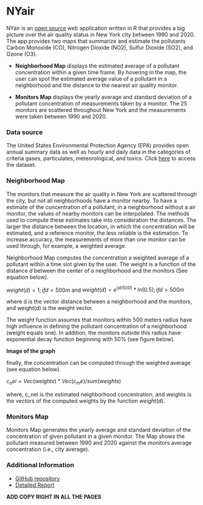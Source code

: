 
# NYair
NYair is an [open source]() web application written in R that provides a big picture over the air quality
status in New York city between 1990 and 2020. The app provides two maps that summarize and estimate the   pollutants Carbon Monoxide (CO), Nitrogen Dioxide (NO2), Sulfur Dioxide (SO2), and Ozone (O3).

+ __Neighborhood Map__ displays the estimated average of a pollutant concentration within a given time frame. By hovering in the map, the user can spot the estimated average value of a pollutant in a neighborhood and the distance to the nearest air quality monitor. 

+ __Monitors Map__ displays the yearly average and standard deviation of a pollutant concentration of measurements taken by a monitor. The 25 monitors are scattered throughout New York and the measurements were taken between 1990 and 2020.  
 

### Data source
The United States Environmental Protection Agency (EPA) provides open annual summary data as well as hourly and daily data in the categories of criteria gases, particulates, meteorological, and toxics. Click [here](https://console.cloud.google.com/marketplace/product/epa/historical-air-quality?project=fiery-webbing-340301) to access the dataset.

### Neighborhood Map
The monitors that measure the air quality in New York are scattered through the city, but not all neighborhoods have a monitor nearby. To have a estimate of the concentration of a pollutant, in a neighborhood without a air monitor, the values of nearby monitors can be interpolated. The methods used to compute these estimates take into consideration the distances. The larger the distance between the location, in which the concentration will be estimated, and a reference monitor, the less reliable is the estimation. To increase accuracy, the measurements of more than one monitor can be used through, for example, a weighted average.

Neighborhood Map computes the concentration a weighted average of a pollutant within a time slot given by the user. The weight is a function of the distance _d_ between the center of a neighborhood and the monitors (See equation below).

$weight(d) = 1 ; if d<500m$
and
$weight(d) = e^(d/500)*ln(0.5) ; if d>500m$

where d is the vector distance between a neighborhood and the monitors, and weight(d) is the weight vector.

The weight function assumes that monitors within 500 meters radius have high influence in defining the pollutant concentration of a neighborhood (weight equals one). In addition, the monitors outside this radius have exponential decay function beginning with 50% (see figure below).

__Image of the graph__

finally, the concentration can be computed through the weighted average (see equation below).

$c_nei = Vec(weights)*Vec(c_me)/sum(weights)$

where, c_nei is the estimated neighborhood concentration, and weights is the vectors of the 
computed weights by the function $weight(d)$.

### Monitors Map
Monitors Map generates the yearly average and standard deviation of the concentration of given pollutant in a given monitor. The Map shows the pollutant measured between 1990 and 2020 against the monitors average concentration (i.e., city average). 

### Additional Information

+ [GitHub repository]()
+ [Detailed Report]()

__ADD COPY RIGHT IN ALL THE PAGES__


